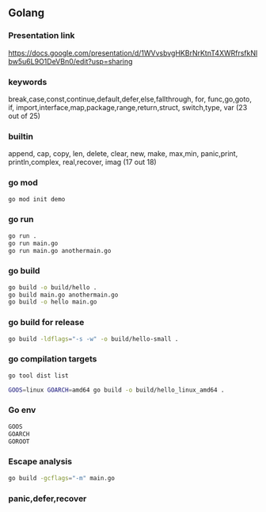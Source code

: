 ## Golang

### Presentation link

https://docs.google.com/presentation/d/1WVvsbvgHKBrNrKtnT4XWRfrsfkNlbw5u6L9O1DeVBn0/edit?usp=sharing


### keywords

break,case,const,continue,default,defer,else,fallthrough, for, func,go,goto, if, import,interface,map,package,range,return,struct, switch,type, var (23 out of 25)

### builtin 
append, cap, copy, len, delete, clear, new, make, max,min, panic,print, println,complex, real,recover, imag (17 out 18)

### go mod

```bash
go mod init demo
```

### go run 

```bash
go run .
go run main.go
go run main.go anothermain.go
```

### go build 

```bash
go build -o build/hello .
go build main.go anothermain.go
go build -o hello main.go
```

### go build for release

```bash
go build -ldflags="-s -w" -o build/hello-small .   
```

### go compilation targets

```bash
go tool dist list 
```

```bash
GOOS=linux GOARCH=amd64 go build -o build/hello_linux_amd64 .
```

### Go env 

```bash
GOOS
GOARCH
GOROOT
```


### Escape analysis

```bash
go build -gcflags="-m" main.go
```

### panic,defer,recover